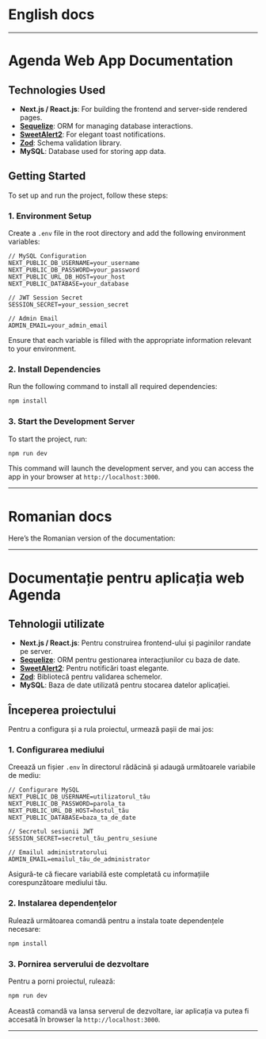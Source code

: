 # English docs

---

# Agenda Web App Documentation

## Technologies Used

- **Next.js / React.js**: For building the frontend and server-side rendered pages.
- **[Sequelize](https://sequelize.org/)**: ORM for managing database interactions.
- **[SweetAlert2](https://sweetalert2.github.io/#examples)**: For elegant toast notifications.
- **[Zod](https://zod.dev/)**: Schema validation library.
- **MySQL**: Database used for storing app data.

## Getting Started

To set up and run the project, follow these steps:

### 1. Environment Setup

Create a `.env` file in the root directory and add the following environment variables:

```plaintext
// MySQL Configuration
NEXT_PUBLIC_DB_USERNAME=your_username
NEXT_PUBLIC_DB_PASSWORD=your_password
NEXT_PUBLIC_URL_DB_HOST=your_host
NEXT_PUBLIC_DATABASE=your_database

// JWT Session Secret
SESSION_SECRET=your_session_secret

// Admin Email
ADMIN_EMAIL=your_admin_email
```

Ensure that each variable is filled with the appropriate information relevant to your environment.

### 2. Install Dependencies

Run the following command to install all required dependencies:

```bash
npm install
```

### 3. Start the Development Server

To start the project, run:

```bash
npm run dev
```

This command will launch the development server, and you can access the app in your browser at `http://localhost:3000`.

---


# Romanian docs 


Here’s the Romanian version of the documentation:

---

# Documentație pentru aplicația web Agenda

## Tehnologii utilizate

- **Next.js / React.js**: Pentru construirea frontend-ului și paginilor randate pe server.
- **[Sequelize](https://sequelize.org/)**: ORM pentru gestionarea interacțiunilor cu baza de date.
- **[SweetAlert2](https://sweetalert2.github.io/#examples)**: Pentru notificări toast elegante.
- **[Zod](https://zod.dev/)**: Bibliotecă pentru validarea schemelor.
- **MySQL**: Baza de date utilizată pentru stocarea datelor aplicației.

## Începerea proiectului

Pentru a configura și a rula proiectul, urmează pașii de mai jos:

### 1. Configurarea mediului

Creează un fișier `.env` în directorul rădăcină și adaugă următoarele variabile de mediu:

```plaintext
// Configurare MySQL
NEXT_PUBLIC_DB_USERNAME=utilizatorul_tău
NEXT_PUBLIC_DB_PASSWORD=parola_ta
NEXT_PUBLIC_URL_DB_HOST=hostul_tău
NEXT_PUBLIC_DATABASE=baza_ta_de_date

// Secretul sesiunii JWT
SESSION_SECRET=secretul_tău_pentru_sesiune

// Emailul administratorului
ADMIN_EMAIL=emailul_tău_de_administrator
```

Asigură-te că fiecare variabilă este completată cu informațiile corespunzătoare mediului tău.

### 2. Instalarea dependențelor

Rulează următoarea comandă pentru a instala toate dependențele necesare:

```bash
npm install
```

### 3. Pornirea serverului de dezvoltare

Pentru a porni proiectul, rulează:

```bash
npm run dev
```

Această comandă va lansa serverul de dezvoltare, iar aplicația va putea fi accesată în browser la `http://localhost:3000`.

---
